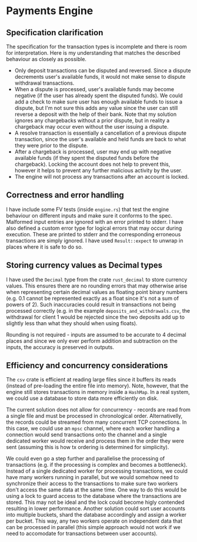 # Payments Engine

## Specification clarification
The specification for the transaction types is incomplete and there is room for interpretation. Here is my understanding that matches the described behaviour as closely as possible.

- Only deposit transactions can be disputed and reversed. Since a dispute decrements user's available funds, it would not make sense to dispute withdrawal transactions.
- When a dispute is processed, user's available funds may become negative (if the user has already spent the disputed funds). We could add a check to make sure user has enough available funds to issue a dispute, but I'm not sure this adds any value since the user can still reverse a deposit with the help of their bank. Note that my solution ignores any chargebacks without a prior dispute, but in reality a chargeback may occur even without the user issuing a dispute.
- A resolve transaction is essentially a cancellation of a previous dispute transaction, since the user's available and held funds are back to what they were prior to the dispute.
- After a chargeback is processed, user may end up with negative available funds (if they spent the disputed funds before the chargeback). Locking the account does not help to prevent this, however it helps to prevent any further malicious activity by the user.
- The engine will not process any transactions after an account is locked.

## Correctness and error handling
I have include some FV tests (inside `engine.rs`) that test the engine behaviour on different inputs and make sure it conforms to the spec. Malformed input entries are ignored with an error printed to stderr. I have also defined a custom error type for logical errors that may occur during execution. These are printed to stderr and the corresponding erroneous transactions are simply ignored. I have used `Result::expect` to unwrap in places where it is safe to do so.

## Storing currency values as Decimal types
I have used the `Decimal` type from the crate `rust_decimal` to store currency values. This ensures there are no rounding errors that may otherwise arise when representing certain decimal values as floating point binary numbers (e.g. 0.1 cannot be represented exactly as a float since it's not a sum of powers of 2). Such inaccuracies could result in transactions not being processed correctly (e.g. in the example `deposits_and_withdrawals.csv`, the withdrawal for client 1 would be rejected since the two deposits add up to slightly less than what they should when using floats).

Rounding is not required - inputs are assumed to be accurate to 4 decimal places and since we only ever perform addition and subtraction on the inputs, the accuracy is preserved in outputs.

## Efficiency and concurrency considerations
The `csv` crate is efficient at reading large files since it buffers its reads (instead of pre-loading the entire file into memory). Note, however, that the engine still stores transactions in memory inside a `HashMap`. In a real system, we could use a database to store data more efficiently on disk.

The current solution does not allow for concurrency - records are read from a single file and must be processed in chronological order. Alternativelly, the records could be streamed from many concurrent TCP connections. In this case, we could use an `mpsc` channel, where each worker handling a connection would send transactions onto the channel and a single dedicated worker would receive and process them in the order they were sent (assuming this is how tx ordering is determined for simplicity). 

We could even go a step further and parallelise the processing of transactions (e.g. if the processing is complex and becomes a bottleneck). Instead of a single dedicated worker for processing transactions, we could have many workers running in parallel, but we would somehow need to synchronize their access to the transactions to make sure two workers don't access the same data at the same time. One way to do this would be using a lock to guard access to the database where the transactions are stored. This may not be ideal and the lock could become higly contended resulting in lower performance. Another solution could sort user accounts into multiple buckets, shard the database accordingly and assign a worker per bucket. This way, any two workers operate on independent data that can be processed in parallel (this simple approach would not work if we need to accomodate for transactions between user accounts).

